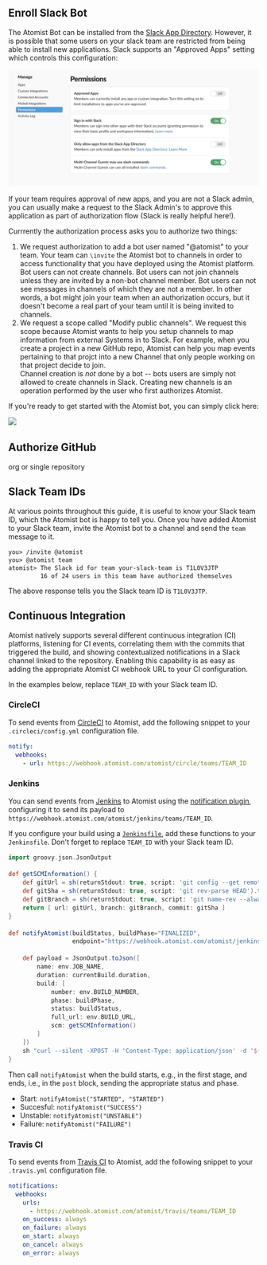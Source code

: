 

## Enroll Slack Bot

The Atomist Bot can be installed from the [Slack App Directory](slack-app-directory).  However, it is possible that some users 
on your slack team are restricted from being able to install new applications.  Slack supports an "Approved Apps" setting which controls this configuration:

![Approved Apps](images/ApprovedApps.png)

If your team requires approval of new apps, and you are not a Slack admin, you can usually make a request to the Slack Admin's to approve this application as part of 
authorization flow (Slack is really helpful here!).

Currrently the authorization process asks you to authorize two things:

1.  We request authorization to add a bot user named "@atomist" to your team.  Your team can `\invite` the Atomist bot to channels in order to access functionality that you have deployed using the Atomist platform.
    Bot users can not create channels.  Bot users can not join channels unless they are invited by a non-bot channel member.  Bot users can not see messages in channels of which they are not a member.  In other words, a bot might join your team
    when an authorization occurs, but it doesn't become a real part of your team until it is being invited to channels.
2.  We request a scope called "Modify public channels".  We request this scope because Atomist wants to help you setup channels to map information from external Systems in to Slack.  For example, when you create a project in a 
    new GitHub repo, Atomist can help you map events pertaining to that projct into a new Channel that only people working on that project decide to join.  
    Channel creation is _not_ done by a bot -- bots users are simply not allowed to create channels in Slack.  Creating new channels is an operation performed by the user who first authorizes Atomist.

If you're ready to get started with the Atomist bot, you can simply click here:

<a href="https://atm.st/2wiDlUe">
  <img src="https://platform.slack-edge.com/img/add_to_slack.png"></img>
</a>

[slack-app-directory]: https://atomist.slack.com/apps/A0HM83NCC-atomist

## Authorize GitHub



org or single repository

## Slack Team IDs

At various points throughout this guide, it is useful to know your
Slack team ID, which the Atomist bot is happy to tell you.  Once you
have added Atomist to your Slack team, invite the Atomist bot to a
channel and send the `team` message to it.

```
you> /invite @atomist
you> @atomist team
atomist> The Slack id for team your-slack-team is T1L0V3JTP
         16 of 24 users in this team have authorized themselves
```

The above response tells you the Slack team ID is `T1L0V3JTP`.

## Continuous Integration

Atomist natively supports several different continuous integration
(CI) platforms, listening for CI events, correlating them with the
commits that triggered the build, and showing contextualized
notifications in a Slack channel linked to the repository.  Enabling
this capability is as easy as adding the appropriate Atomist CI
webhook URL to your CI configuration.

In the examples below, replace `TEAM_ID` with your Slack team ID.

### CircleCI

To send events from [CircleCI][circleci] to Atomist, add the following
snippet to your `.circleci/config.yml` configuration file.

```yaml
notify:
  webhooks:
    - url: https://webhook.atomist.com/atomist/circle/teams/TEAM_ID
```

[circleci]: https://circleci.com/ (CircleCI)

### Jenkins

You can send events from [Jenkins][jenkins] to Atomist using
the [notification plugin][not-plugin], configuring it to send its
payload to
`https://webhook.atomist.com/atomist/jenkins/teams/TEAM_ID`.

If you configure your build using a [`Jenkinsfile`][jenkinsfile], add
these functions to your `Jenkinsfile`.  Don't forget to replace
`TEAM_ID` with your Slack team ID.

```groovy
import groovy.json.JsonOutput

def getSCMInformation() {
    def gitUrl = sh(returnStdout: true, script: 'git config --get remote.origin.url').trim()
    def gitSha = sh(returnStdout: true, script: 'git rev-parse HEAD').trim()
    def gitBranch = sh(returnStdout: true, script: 'git name-rev --always --name-only HEAD').trim().replace('remotes/origin/', '')
    return [ url: gitUrl, branch: gitBranch, commit: gitSha ]
}

def notifyAtomist(buildStatus, buildPhase="FINALIZED",
                  endpoint="https://webhook.atomist.com/atomist/jenkins/teams/TEAM_ID") {

    def payload = JsonOutput.toJson([
        name: env.JOB_NAME,
        duration: currentBuild.duration,
        build: [
            number: env.BUILD_NUMBER,
            phase: buildPhase,
            status: buildStatus,
            full_url: env.BUILD_URL,
            scm: getSCMInformation()
        ]
    ])
    sh "curl --silent -XPOST -H 'Content-Type: application/json' -d '${payload}' ${endpoint}"
}
```

Then call `notifyAtomist` when the build starts, e.g., in the first
stage, and ends, i.e., in the `post` block, sending the appropriate
status and phase.

-   Start: `notifyAtomist("STARTED", "STARTED")`
-   Succesful: `notifyAtomist("SUCCESS")`
-   Unstable: `notifyAtomist("UNSTABLE")`
-   Failure: `notifyAtomist("FAILURE")`

[jenkins]: https://jenkins.io/ (Jenkins)
[not-plugin]: https://wiki.jenkins-ci.org/display/JENKINS/Notification+Plugin (Jenkins Notification Plugin)
[jenkinsfile]: https://jenkins.io/doc/book/pipeline/jenkinsfile/ (Jenkinsfile)

### Travis CI

To send events from [Travis CI][travisci] to Atomist, add the
following snippet to your `.travis.yml` configuration file.

```yaml
notifications:
  webhooks:
    urls:
      - https://webhook.atomist.com/atomist/travis/teams/TEAM_ID
    on_success: always
    on_failure: always
    on_start: always
    on_cancel: always
    on_error: always
```

[travisci]: https://travis-ci.org (Travis CI)
